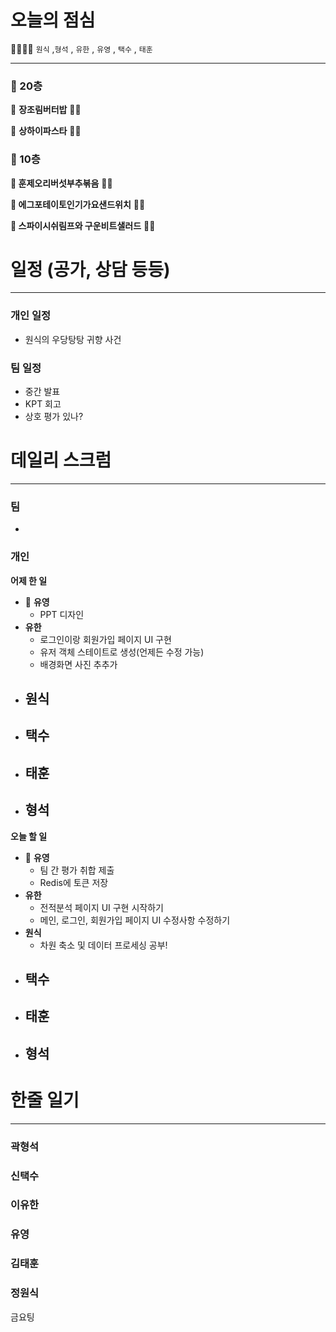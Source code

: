 # 오늘의 점심

👨‍👩‍👧‍👧   `원식` ,`형석` , `유한` , `유영` , `택수` , `태훈`

---

### 🍲 20층

🥘 **장조림버터밥** 👋🏻  

🍜 **상하이파스타** 👋🏻  

### 🥗 10층

**🍱 훈제오리버섯부추볶음** 👋🏻 

**🥪 에그포테이토인기가요샌드위치** 👋🏻 

**🥗 스파이시쉬림프와 구운비트샐러드** 👋🏻

# 일정 (공가, 상담 등등)

---

### 개인 일정

- 원식의 우당탕탕 귀향 사건

### 팀 일정

- 중간 발표
- KPT 회고
- 상호 평가 있나?

# 데일리 스크럼

---

### 팀

- 

### 개인

**어제 한 일**

- 🐰 **유영**
    - PPT 디자인
- **유한**
    - 로그인이랑 회원가입 페이지 UI 구현
    - 유저 객체 스테이트로 생성(언제든 수정 가능)
    - 배경화면 사진 추추가
- **원식**
    - 
- **택수**
    - 
- **태훈**
    - 
- **형석**
    - 

**오늘 할 일**

- 🐰 **유영**
    - 팀 간 평가 취합 제출
    - Redis에 토큰 저장
- **유한**
    - 전적분석 페이지 UI 구현 시작하기
    - 메인, 로그인, 회원가입 페이지 UI 수정사항 수정하기
- **원식**
    - 차원 축소 및 데이터 프로세싱 공부!
- **택수**
    - 
- **태훈**
    - 
- **형석**
    - 

# 한줄 일기

---

### 곽형석

### 신택수

### 이유한

### 유영

### 김태훈

### 정원식
금요팅
